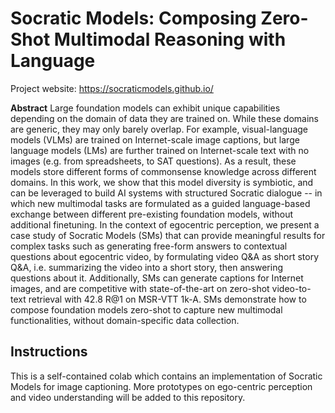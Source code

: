 # Socratic Models: Composing Zero-Shot Multimodal Reasoning with Language

Project website: https://socraticmodels.github.io/

**Abstract** Large foundation models can exhibit unique capabilities depending on the domain of data they are trained on. While these domains are generic, they may only barely overlap. For example, visual-language models (VLMs) are trained on Internet-scale image captions, but large language models (LMs) are further trained on Internet-scale text with no images (e.g. from spreadsheets, to SAT questions). As a result, these models store different forms of commonsense knowledge across different domains. In this work, we show that this model diversity is symbiotic, and can be leveraged to build AI systems with structured Socratic dialogue -- in which new multimodal tasks are formulated as a guided language-based exchange between different pre-existing foundation models, without additional finetuning. In the context of egocentric perception, we present a case study of Socratic Models (SMs) that can provide meaningful results for complex tasks such as generating free-form answers to contextual questions about egocentric video, by formulating video Q&A as short story Q&A, i.e. summarizing the video into a short story, then answering questions about it.
Additionally, SMs can generate captions for Internet images, and are competitive with state-of-the-art on zero-shot video-to-text retrieval with 42.8 R@1 on MSR-VTT 1k-A. SMs demonstrate how to compose foundation models zero-shot to capture new multimodal functionalities, without domain-specific data collection.

## Instructions

This is a self-contained colab which contains an implementation of Socratic Models for image captioning. More prototypes on ego-centric perception and video understanding will be added to this repository.

